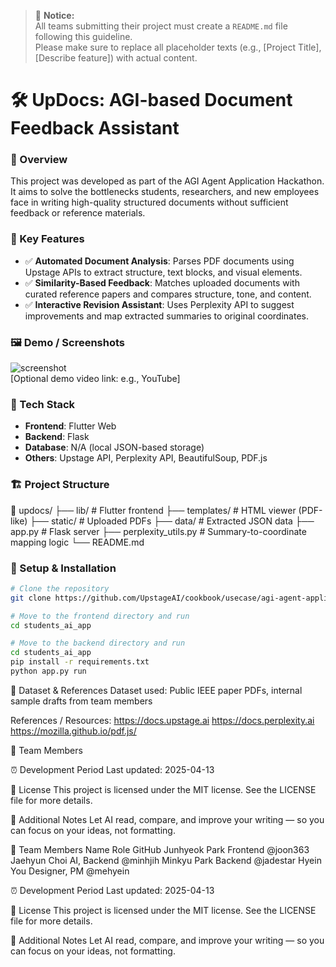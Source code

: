 > 📢 **Notice:**  
> All teams submitting their project must create a `README.md` file following this guideline.  
> Please make sure to replace all placeholder texts (e.g., [Project Title], [Describe feature]) with actual content.

# 🛠️ UpDocs: AGI-based Document Feedback Assistant

### 📌 Overview
This project was developed as part of the AGI Agent Application Hackathon. It aims to solve the bottlenecks students, researchers, and new employees face in writing high-quality structured documents without sufficient feedback or reference materials.

### 🚀 Key Features
- ✅ **Automated Document Analysis**: Parses PDF documents using Upstage APIs to extract structure, text blocks, and visual elements.
- ✅ **Similarity-Based Feedback**: Matches uploaded documents with curated reference papers and compares structure, tone, and content.
- ✅ **Interactive Revision Assistant**: Uses Perplexity API to suggest improvements and map extracted summaries to original coordinates.

### 🖼️ Demo / Screenshots
![screenshot](./screenshot.png)  
[Optional demo video link: e.g., YouTube]

### 🧩 Tech Stack
- **Frontend**: Flutter Web
- **Backend**: Flask
- **Database**: N/A (local JSON-based storage)
- **Others**: Upstage API, Perplexity API, BeautifulSoup, PDF.js

### 🏗️ Project Structure

📁 updocs/ ├── lib/ # Flutter frontend ├── templates/ # HTML viewer (PDF-like) ├── static/ # Uploaded PDFs ├── data/ # Extracted JSON data ├── app.py # Flask server ├── perplexity_utils.py # Summary-to-coordinate mapping logic └── README.md


### 🔧 Setup & Installation

```bash
# Clone the repository
git clone https://github.com/UpstageAI/cookbook/usecase/agi-agent-application/updocs.git

# Move to the frontend directory and run
cd students_ai_app

# Move to the backend directory and run
cd students_ai_app
pip install -r requirements.txt
python app.py run
```

📁 Dataset & References
Dataset used: Public IEEE paper PDFs, internal sample drafts from team members

References / Resources:
https://docs.upstage.ai
https://docs.perplexity.ai
https://mozilla.github.io/pdf.js/

🙌 Team Members


⏰ Development Period
Last updated: 2025-04-13

📄 License
This project is licensed under the MIT license.
See the LICENSE file for more details.

💬 Additional Notes
Let AI read, compare, and improve your writing — so you can focus on your ideas, not formatting.

🙌 Team Members
Name   Role   GitHub
Junhyeok Park   Frontend   @joon363
Jaehyun Choi    AI, Backend   @minhjih
Minkyu Park     Backend   @jadestar
Hyein You       Designer, PM @mehyein

⏰ Development Period
Last updated: 2025-04-13

📄 License
This project is licensed under the MIT license.
See the LICENSE file for more details.

💬 Additional Notes
Let AI read, compare, and improve your writing — so you can focus on your ideas, not formatting.